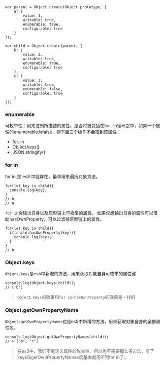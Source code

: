 ```
var parent = Object.create(Object.prototype, {
    a: {
        value: 1,
        writable: true,
        enumerable: true,
        configurable: true            
    }
});

var child = Object.create(parent, {
    b: {
        value: 2,
        writable: true,
        enumerable: true,
        configurable: true
    },
    c: {
        value: 3,
        writable: true,
        enumerable: false,
        configurable: true
    }
});
```
### enumerable
可枚举性：用来控制所描述的属性，是否将被包括在for...in循环之中，如果一个属性的enumerable为false，则下面三个操作不会取到该属性：
- for..in
- Object.keys()
- JSON.stringify()

### for in

for in 是 es3 中就存在，最早用来遍历对象方法。

```
for(let key in child){
  console.log(key);
}
// b
// a
```
`for in`会输出自身以及原型链上可枚举的属性。
如果仅想输出自身的属性可以借助hasOwnProperty，可以过滤掉原型链上的属性。
```
for(let key in child){
  if(child.hasOwnProperty(key)){
    console.log(key);
  }
}
// b
```

### Object.keys
`Object.keys`是es5中新增的方法，用来获取对象自身可枚举的属性键
```
console.log(Object.keys(child));
// ['b']
```

> `Object.keys`的效果和`for in+hasOwnProperty`的效果是一样的

### Object.getOwnPropertyName
`Object.getOwnPropertyNames`也是es5中新增的方法，用来获取对象自身的全部属性名。
```
console.log(Object.getOwnPropertyNames(child));
// > ["b", "c"]
```

> 在es3中，我们不能定义属性的枚举性，所以也不需要那么多方法，有了keys和getOwnPropertyNames后基本就用不到for in了。